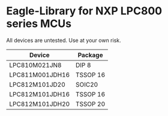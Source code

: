 Eagle-Library for NXP LPC800 series MCUs
========================================

All devices are untested. Use at your own risk.

| Device | Package |
| ------ | ------- |
| LPC810M021JN8 | DIP 8 |
| LPC811M001JDH16 | TSSOP 16 |
| LPC812M101JD20 | SOIC20 |
| LPC812M101JDH16 | TSSOP 16 |
| LPC812M101JDH20 | TSSOP 20 |
